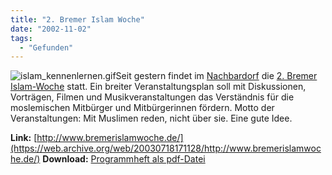 ```yaml
---
title: "2. Bremer Islam Woche"
date: "2002-11-02"
tags:
  - "Gefunden"
---
```


![islam_kennenlernen.gif](images/islam_kennenlernen.gif)Seit gestern findet im [Nachbardorf](https://web.archive.org/web/20030718171128/http://www.bremen.de/ "Bremen") die [2\. Bremer Islam-Woche](https://web.archive.org/web/20030718171128/http://www.bremerislamwoche.de/ "2. Bremer Islam-Woche") statt. Ein breiter Veranstaltungsplan soll mit Diskussionen, Vorträgen, Filmen und Musikveranstaltungen das Verständnis für die moslemischen Mitbürger und Mitbürgerinnen fördern. Motto der Veranstaltungen: Mit Muslimen reden, nicht über sie. Eine gute Idee.

**Link:** [http://www.bremerislamwoche.de/](https://web.archive.org/web/20030718171128/http://www.bremerislamwoche.de/)
**Download:** [Programmheft als pdf-Datei](https://web.archive.org/web/20030718171128/http://www.bremerislamwoche.de/prgheft.pdf "Download")
